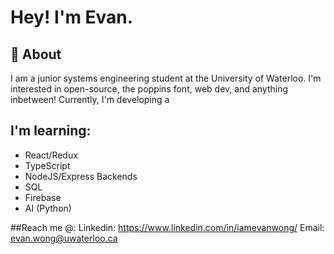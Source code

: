 # Hey! I'm Evan.

## 🙌 About 

I am a junior systems engineering student at the University of Waterloo. I'm interested in open-source, the poppins font, web dev, and anything inbetween! Currently, I'm developing a

## I'm learning:
- React/Redux
- TypeScript
- NodeJS/Express Backends
- SQL
- Firebase 
- AI (Python)

##Reach me @:
Linkedin: https://www.linkedin.com/in/iamevanwong/
Email: evan.wong@uwaterloo.ca
